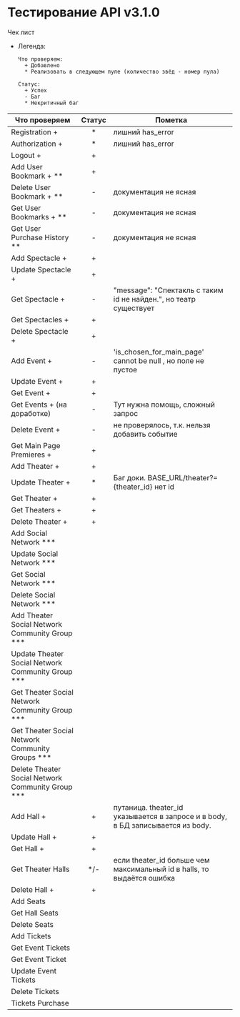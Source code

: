 # Тестирование API  v3.1.0

Чек лист

* Легенда:

  ```
  Что проверяем:
  	+ Добавлено
  	* Реализовать в следующем пуле (количество звёд - номер пула)
  	
  Статус:
  	+ Успех
  	- Баг
  	* Некритичный баг
  ```

  

| Что проверяем                                     | Статус | Пометка                                                      |
| ------------------------------------------------- | :----: | ------------------------------------------------------------ |
| Registration +                                    |   *    | лишний has_error                                             |
| Authorization +                                   |   *    | лишний has_error                                             |
| Logout +                                          |   +    |                                                              |
| Add User Bookmark + **                            |   +    |                                                              |
| Delete User Bookmark + **                         |   -    | документация не ясная                                        |
| Get User Bookmarks + **                           |   -    | документация не ясная                                        |
| Get User Purchase History **                      |   -    | документация не ясная                                        |
| Add Spectacle +                                   |   +    |                                                              |
| Update Spectacle +                                |   +    |                                                              |
| Get Spectacle +                                   |   -    | "message": "Спектакль с таким id не найден.", но театр существует |
| Get Spectacles +                                  |   +    |                                                              |
| Delete Spectacle +                                |   +    |                                                              |
| Add Event +                                       |   -    | 'is_chosen_for_main_page' cannot be null , но поле не пустое |
| Update Event +                                    |   +    |                                                              |
| Get Event +                                       |   +    |                                                              |
| Get Events + (на доработке)                       |   -    | Тут нужна помощь, сложный запрос                             |
| Delete Event +                                    |   -    | не проверялось, т.к. нельзя добавить событие                 |
| Get Main Page Premieres +                         |   +    |                                                              |
| Add Theater +                                     |   +    |                                                              |
| Update Theater +                                  |   *    | Баг доки.  BASE_URL/theater?={theater_id} нет id             |
| Get Theater +                                     |   +    |                                                              |
| Get Theaters +                                    |   +    |                                                              |
| Delete Theater +                                  |   +    |                                                              |
| Add Social Network ***                            |        |                                                              |
| Update Social Network ***                         |        |                                                              |
| Get Social Network ***                            |        |                                                              |
| Delete Social Network ***                         |        |                                                              |
| Add Theater Social Network Community Group ***    |        |                                                              |
| Update Theater Social Network Community Group *** |        |                                                              |
| Get Theater Social Network Community Group ***    |        |                                                              |
| Get Theater Social Network Community Groups ***   |        |                                                              |
| Delete Theater Social Network Community Group *** |        |                                                              |
| Add Hall +                                        |   +    | путаница. theater_id указывается в запросе и в body, в БД записывается из body. |
| Update Hall +                                     |   +    |                                                              |
| Get Hall +                                        |   +    |                                                              |
| Get Theater Halls                                 |  */-   | если theater_id больше чем максимальный id в halls, то выдаётся ошибка |
| Delete Hall +                                     |   +    |                                                              |
| Add Seats                                         |        |                                                              |
| Get Hall Seats                                    |        |                                                              |
| Delete Seats                                      |        |                                                              |
| Add Tickets                                       |        |                                                              |
| Get Event Tickets                                 |        |                                                              |
| Get Event Ticket                                  |        |                                                              |
| Update Event Tickets                              |        |                                                              |
| Delete Tickets                                    |        |                                                              |
| Tickets Purchase                                  |        |                                                              |

